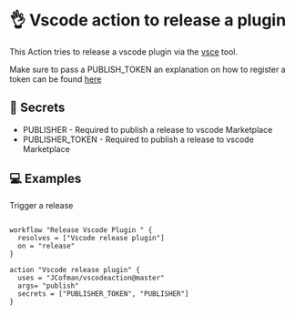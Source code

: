 # 👌 Vscode action to release a plugin

This Action tries to release a vscode plugin via the [vsce](https://github.com/microsoft/vscode-vsce) tool.

Make sure to pass a PUBLISH_TOKEN an explanation on how to register a token can be found [here](https://code.visualstudio.com/api/working-with-extensions/publishing-extension)

## 🔑 Secrets

- PUBLISHER - Required to publish a release to vscode Marketplace
- PUBLISHER_TOKEN - Required to publish a release to vscode Marketplace

## 💻 Examples

Trigger a release

```hcl

workflow "Release Vscode Plugin " {
  resolves = ["Vscode release plugin"]
  on = "release"
}

action "Vscode release plugin" {
  uses = "JCofman/vscodeaction@master"
  args= "publish"
  secrets = ["PUBLISHER_TOKEN", "PUBLISHER"]
}

```
